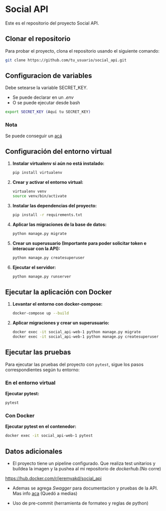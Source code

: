 # Social API

Este es el repositorio del proyecto Social API.

## Clonar el repositorio

Para probar el proyecto, clona el repositorio usando el siguiente comando:

```bash
git clone https://github.com/tu_usuario/social_api.git
```

## Configuracion de variables

Debe setearse la variable SECRET_KEY.
- Se puede declarar en un *.env*
- O se puede ejecutar desde bash

```bash
export SECRET_KEY (Aquí tu SECRET_KEY)
```

### Nota

Se puede conseguir un [acá](https://theorangeone.net/projects/django-secret-key-generator/)


## Configuración del entorno virtual

1. **Instalar virtualenv si aún no está instalado:**

    ```bash
    pip install virtualenv
    ```

2. **Crear y activar el entorno virtual:**

    ```bash
    virtualenv venv
    source venv/bin/activate
    ```

3. **Instalar las dependencias del proyecto:**

    ```bash
    pip install -r requirements.txt
    ```

4. **Aplicar las migraciones de la base de datos:**

    ```bash
    python manage.py migrate
    ```

5. **Crear un superusuario (Importante para poder solicitar token e interacuar con la API):**

    ```bash
    python manage.py createsuperuser
    ```

6. **Ejecutar el servidor:**

    ```bash
    python manage.py runserver
    ```

## Ejecutar la aplicación con Docker

1. **Levantar el entorno con docker-compose:**

    ```bash
    docker-compose up --build
    ```

2. **Aplicar migraciones y crear un superusuario:**

    ```bash
    docker exec -it social_api-web-1 python manage.py migrate
    docker exec -it social_api-web-1 python manage.py createsuperuser
    ```


## Ejecutar las pruebas

Para ejecutar las pruebas del proyecto con `pytest`, sigue los pasos correspondientes según tu entorno:

### En el entorno virtual

**Ejecutar pytest:**

```bash
pytest
```

### Con Docker

**Ejecutar pytest en el contenedor:**

```bash
docker exec -it social_api-web-1 pytest
```

## Datos adicionales

- El proyecto tiene un pipeline configurado. Que realiza test unitarios y buildea la imagen y la pushea al mi repositorio de *dockerhub*.(No corre)

https://hub.docker.com/r/jeremyakd/social_api

- Ademas se agrega *Swagger* para documentacion y pruebas de la API. Mas info [aca](https://swagger.io/) (Quedó a medias)

- Uso de pre-commit (herramienta de formateo y reglas de python)

